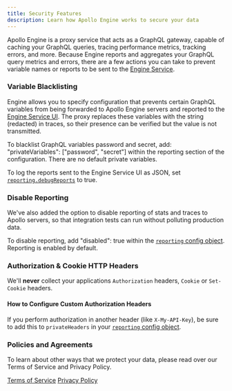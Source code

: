 ```yaml
---
title: Security Features
description: Learn how Apollo Engine works to secure your data
---
```


Apollo Engine is a proxy service that acts as a GraphQL gateway, capable of caching your GraphQL queries, tracing performance metrics, tracking errors, and more. Because Engine reports and aggregates your GraphQL query metrics and errors, there are a few actions you can take to prevent variable names or reports to be sent to the [Engine Service](https://engine.apollographql.com).

<h3 id="variable-blacklisting" title="Variable Blacklisting">Variable Blacklisting</h3>

Engine allows you to specify configuration that prevents certain GraphQL variables from being forwarded to Apollo Engine servers and reported to the [Engine Service UI](https://engine.apollographql.com). The proxy replaces these variables with the string (redacted) in traces, so their presence can be verified but the value is not transmitted.

To blacklist GraphQL variables password and secret, add: "privateVariables": ["password", "secret"] within the reporting section of the configuration. There are no default private variables.

To log the reports sent to the Engine Service UI as JSON, set [`reporting.debugReports`](https://www.apollographql.com/docs/engine/proto-doc.html) to true.

<h3 id="disable-reporting" title="Disable Reporting">Disable Reporting</h3>

We've also added the option to disable reporting of stats and traces to Apollo servers, so that integration tests can run without polluting production data.

To disable reporting, add "disabled": true within the [`reporting` config object](https://www.apollographql.com/docs/engine/proto-doc.html#mdg.engine.config.proto.Config.Reporting). Reporting is enabled by default.

<h3 id="http-headers">Authorization & Cookie HTTP Headers</h3>

We'll **never** collect your applications `Authorization` headers, `Cookie` or `Set-Cookie` headers. 

<h4 id="custom-auth-headers" title="Configure Custom Auth Headers">How to Configure Custom Authorization Headers</h4>

If you perform authorization in another header (like `X-My-API-Key`), be sure to add this to `privateHeaders` in your [`reporting` config object](https://www.apollographql.com/docs/engine/proto-doc.html#mdg.engine.config.proto.Config.Reporting).

<h3 id="policies" title="Policies and Agreements">Policies and Agreements</h3>

To learn about other ways that we protect your data, please read over our Terms of Service and Privacy Policy.

[Terms of Service](https://www.apollographql.com/policies/terms)
[Privacy Policy](https://www.apollographql.com/policies/privacy)